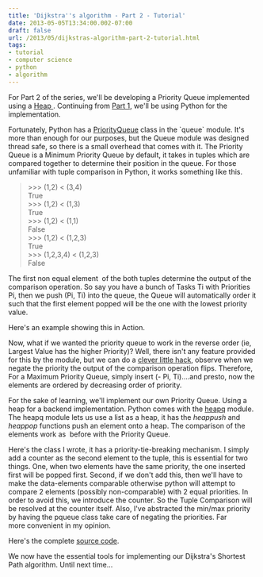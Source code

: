 ```yaml
---
title: 'Dijkstra''s algorithm - Part 2 - Tutorial'
date: 2013-05-05T13:34:00.002-07:00
draft: false
url: /2013/05/dijkstras-algorithm-part-2-tutorial.html
tags: 
- tutorial
- computer science
- python
- algorithm
---
```


  
For Part 2 of the series, we'll be developing a Priority Queue implemented using a [Heap ](http://en.wikipedia.org/wiki/Heap_(data_structure)). Continuing from [Part 1](http://lostincompilation.blogspot.com/2013/04/dijkstras-algorithm-part-1-tutorial.html), we'll be using Python for the implementation.  
  
Fortunately, Python has a [PriorityQueue](http://docs.python.org/2/library/queue.html#Queue.PriorityQueue) class in the \`queue\` module. It's more than enough for our purposes, but the Queue module was designed thread safe, so there is a small overhead that comes with it. The Priority Queue is a Minimum Priority Queue by default, it takes in tuples which are compared together to determine their position in the queue. For those unfamiliar with tuple comparison in Python, it works something like this.  

>   
> \>>> (1,2) < (3,4)  
> True  
> \>>> (1,2) < (1,3)  
> True  
> \>>> (1,2) < (1,1)  
> False  
> \>>> (1,2) < (1,2,3)  
> True  
> \>>> (1,2,3,4) < (1,2,3)  
> False

  
The first non equal element  of the both tuples determine the output of the comparison operation. So say you have a bunch of Tasks Ti with Priorities Pi, then we push (Pi, Ti) into the queue, the Queue will automatically order it such that the first element popped will be the one with the lowest priority value.  
  
Here's an example showing this in Action.

Now, what if we wanted the priority queue to work in the reverse order (ie, Largest Value has the higher Priority)? Well, there isn't any feature provided for this by the module, but we can do a [clever little hack](http://lostincompilation.blogspot.com/2013/04/puzzle-sorting-3-integers.html), observe when we negate the priority the output of the comparison operation flips. Therefore, For a Maximum Priority Queue, simply insert (- Pi, Ti)....and presto, now the elements are ordered by decreasing order of priority.  
  
For the sake of learning, we'll implement our own Priority Queue. Using a heap for a backend implementation. Python comes with the [heapq](http://docs.python.org/2/library/heapq.html) module. The heapq module lets us use a list as a heap, it has the _heappush_ and _heappop_ functions push an element onto a heap. The comparison of the elements work as  before with the Priority Queue.  
  
Here's the class I wrote, it has a priority-tie-breaking mechanism. I simply add a counter as the second element to the tuple, this is essential for two things. One, when two elements have the same priority, the one inserted first will be popped first. Second, if we don't add this, then we'll have to make the data-elements comparable otherwise python will attempt to compare 2 elements (possibly non-comparable) with 2 equal priorities. In order to avoid this, we introduce the counter. So the Tuple Comparison will be resolved at the counter itself. Also, I've abstracted the min/max priority by having the pqueue class take care of negating the priorities. Far more convenient in my opinion.  
  
Here's the complete [source code](https://github.com/st0le/lost-in-compilation/blob/master/pqueue.py).  
  
We now have the essential tools for implementing our Dijkstra's Shortest Path algorithm. Until next time...
